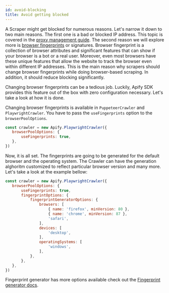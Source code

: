 ```yaml
---
id: avoid-blocking
title: Avoid getting blocked
---
```


A Scraper might get blocked for numerous reasons. Let's narrow it down to two main reasons. The first one is a bad or blocked IP address. This topic is covered in the [proxy management guide](proxy_management.md). The second reason we will explore more is [browser fingerprints](https://pixelprivacy.com/resources/browser-fingerprinting/) or signatures.
Browser fingerprint is a collection of browser attributes and significant features that can show if your browser is a bot or a real user. Moreover, even most browsers have these unique features that allow the website to track the browser even within different IP addresses. This is the main reason why scrapers should change browser fingerprints while doing browser-based scraping. In addition, it should reduce blocking significantly.

Changing browser fingerprints can be a tedious job. Luckily, Apify SDK provides this feature out of the box with zero configuration necessary. Let's take a look at how it is done.

 Changing browser fingerprints is available in `PuppeteerCrawler` and `PlaywrightCrawler`. You have to pass the `useFingerprints` option to the `browserPoolOptions`.

 ```javascript
const crawler = new Apify.PlaywrightCrawler({
    browserPoolOptions: {
        useFingerprints: true,
    },
})

 ```
Now, it is all set. The fingerprints are going to be generated for the default browser and the operating system. The Crawler can have the generation alghoritm customized to reflect particular browser version and many more. Let's take a look at the example bellow:

 ```javascript
const crawler = new Apify.PlaywrightCrawler({
    browserPoolOptions: {
        useFingerprints: true,
        fingerprintOptions: {
            fingerprintGeneratorOptions: {
                browsers: [
                    { name: 'firefox', minVersion: 80 },
                    { name: 'chrome', minVersion: 87 },
                    'safari',
                ],
                devices: [
                    'desktop',
                ],
                operatingSystems: [
                    'windows',
                ],
            },
        },
    },
})

 ```
 Fingerprint generator has more options available check out the [Fingerprint generator docs](https://github.com/apify/fingerprint-generator#HeaderGeneratorOptions).
 
